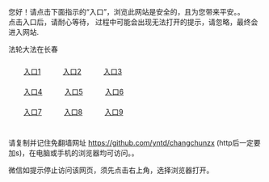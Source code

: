 您好！请点击下面指示的“入口”，浏览此网站是安全的，且为您带来平安。。 <br/>
点击入口后，请耐心等待， 过程中可能会出现无法打开的提示，请忽略，最终会进入网站. </br>

法轮大法在长春<br/>
<div style="padding:10px"><a style="margin:20px" target="_blank" href="https://dvj8jidxzxrmr.cloudfront.net/2Qpsp?ceybexm" id="ccLink1" rel="nofollow">入口1</a> <a target="_blank" style="margin:20px" href="https://d69f4zp7onnjk.cloudfront.net/2Qpsp?malld" id="ccLink2" rel="nofollow">入口2</a> <a style="margin:20px" target="_blank" href="https://d3n7a19fjh7dyt.cloudfront.net/2Qpsp?tcakfle" id="ccLink3" rel="nofollow">入口3</a></div>

<div style="padding:10px" ><a style="margin:20px" target="_blank" href="https://dvj8jidxzxrmr.cloudfront.net/2Qpsp?ceybexm" id="ccLink4" rel="nofollow">入口4</a> <a style="margin:20px" href="https://d69f4zp7onnjk.cloudfront.net/2Qpsp?malld" target="_blank" id="ccLink5" rel="nofollow">入口5</a> <a style="margin:20px" href="https://d3n7a19fjh7dyt.cloudfront.net/2Qpsp?tcakfle" target="_blank" id="ccLink6" rel="nofollow">入口6</a></div>

<div style="padding:10px"><a style="margin:20px" target="_blank" href="https://dvj8jidxzxrmr.cloudfront.net/2Qpsp?ceybexm" id="ccLink7" rel="nofollow">入口7</a> <a style="margin:20px" href="https://d69f4zp7onnjk.cloudfront.net/2Qpsp?malld" target="_blank" id="ccLink8" rel="nofollow">入口8</a> <a style="margin:20px" target="_blank" href="https://d3n7a19fjh7dyt.cloudfront.net/2Qpsp?tcakfle" id="ccLink9" rel="nofollow">入口9</a></div>

<br/>



请复制并记住免翻墙网址 https://github.com/yntd/changchunzx (http后一定要加s)，在电脑或手机的浏览器均可访问。。<br/>

微信如提示停止访问该网页，须先点击右上角，选择浏览器打开。
